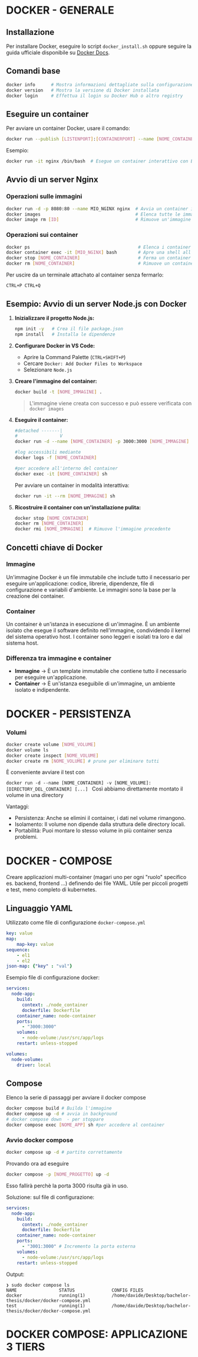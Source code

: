 # DOCKER - GENERALE

## Installazione
Per installare Docker, eseguire lo script `docker_install.sh` oppure seguire la guida ufficiale disponibile su [Docker Docs](https://docs.docker.com/get-docker/).

## Comandi base
```sh
docker info      # Mostra informazioni dettagliate sulla configurazione di Docker
docker version   # Mostra la versione di Docker installata
docker login     # Effettua il login su Docker Hub o altro registry
```

## Eseguire un container
Per avviare un container Docker, usare il comando:
```sh
docker run --publish [LISTENPORT]:[CONTAINERPORT] --name [NOME_CONTAINER] [NOME_IMMAGINE]
```
Esempio:
```sh
docker run -it nginx /bin/bash  # Esegue un container interattivo con Bash
```

## Avvio di un server Nginx
### Operazioni sulle immagini
```sh
docker run -d -p 8080:80 --name MIO_NGINX nginx  # Avvia un container in background sulla porta 8080
docker images                                    # Elenca tutte le immagini Docker disponibili
docker image rm [ID]                             # Rimuove un'immagine specificata
```

### Operazioni sui container
```sh
docker ps                                         # Elenca i container in esecuzione
docker container exec -it [MIO_NGINX] bash        # Apre una shell all'interno del container
docker stop [NOME_CONTAINER]                      # Ferma un container
docker rm [NOME_CONTAINER]                        # Rimuove un container
```

Per uscire da un terminale attachato al container senza fermarlo:
```
CTRL+P CTRL+Q
```

## Esempio: Avvio di un server Node.js con Docker
1. **Inizializzare il progetto Node.js:**
    ```sh
    npm init -y   # Crea il file package.json
    npm install   # Installa le dipendenze
    ```

2. **Configurare Docker in VS Code:**
    - Aprire la Command Palette (`CTRL+SHIFT+P`)
    - Cercare `Docker: Add Docker Files to Workspace`
    - Selezionare `Node.js`

3. **Creare l'immagine del container:**
    ```sh
    docker build -t [NOME_IMMAGINE] .
    ```
    > L'immagine viene creata con successo e può essere verificata con ` docker images`

4. **Eseguire il container:**
    ```sh
    #detached -------|
    #		         V
    docker run -d --name [NOME_CONTAINER] -p 3000:3000 [NOME_IMMAGINE]

    #log accessibili mediante
    docker logs -f [NOME_CONTAINER]

    #per accedere all'interno del container
    docker exec -it [NOME_CONTAINER] sh

    ```
        
    Per avviare un container in modalità interattiva:
    ```sh
    docker run -it --rm [NOME_IMMAGINE] sh
    ```

5. **Ricostruire il container con un'installazione pulita:**
    ```sh
    docker stop [NOME_CONTAINER]
    docker rm [NOME_CONTAINER]
    docker rmi [NOME_IMMAGINE]  # Rimuove l'immagine precedente
    ```

## Concetti chiave di Docker
### Immagine
Un'immagine Docker è un file immutabile che include tutto il necessario per eseguire un'applicazione: codice, librerie, dipendenze, file di configurazione e variabili d'ambiente. Le immagini sono la base per la creazione dei container.

### Container
Un container è un'istanza in esecuzione di un'immagine. È un ambiente isolato che esegue il software definito nell'immagine, condividendo il kernel del sistema operativo host. I container sono leggeri e isolati tra loro e dal sistema host.

### Differenza tra immagine e container
- **Immagine** → È un template immutabile che contiene tutto il necessario per eseguire un'applicazione.
- **Container** → È un'istanza eseguibile di un'immagine, un ambiente isolato e indipendente.

# DOCKER - PERSISTENZA

### Volumi
```sh
docker create volume [NOME_VOLUME]
docker volume ls
docker create inspect [NOME_VOLUME]
docker create rm [NOME_VOLUME] # prune per eliminare tutti
```
È conveniente avviare il test con

```docker run -d --name [NOME_CONTAINER] -v [NOME_VOLUME]:[DIRECTORY_DEL_CONTAINER] [...] ```
Così abbiamo direttamente montato il volume in una directory

Vantaggi:
- Persistenza: Anche se elimini il container, i dati nel volume rimangono.
- Isolamento: Il volume non dipende dalla struttura delle directory locali.
- Portabilità: Puoi montare lo stesso volume in più container senza problemi.


# DOCKER - COMPOSE
Creare applicazioni multi-container (magari uno per ogni "ruolo" specifico es. backend, frontend ...) 
definendo dei file YAML.
Utile per piccoli progetti e test, meno completo di kubernetes.

## Linguaggio YAML
Utilizzato come file di configurazione ```docker-compose.yml``` 

```yml
key: value
map:
    map-key: value
sequence:
    - el1
    - el2
json-map: {"key" : "val"}
```

Esempio file di configurazione docker:

```yml
services:
  node-app:
    build:
      context: ./node_container
      dockerfile: Dockerfile
    container_name: node-container
    ports:
      - "3000:3000"
    volumes:
      - node-volume:/usr/src/app/logs
    restart: unless-stopped

volumes:
  node-volume:
    driver: local

```
## Compose
Elenco la serie di passaggi per avviare il docker compose
```sh
docker compose build # Builda l'immagine
docker compose up -d # avvia in background
# docker compose down  - per stoppare
docker compose exec [NOME_APP] sh #per accedere al container
```

### Avvio docker compose

```sh
docker compose up -d # partito correttamente
```

Provando ora ad eseguire

```sh
docker compose -p [NOME_PROGETTO] up -d
```
Esso fallirà perchè la porta 3000 risulta già in uso.

Soluzione: sul file di configurazione:

```yml
services:
  node-app:
    build:
      context: ./node_container
      dockerfile: Dockerfile
    container_name: node-container
    ports:
      - "3001:3000" # Incremento la porta esterna
    volumes:
      - node-volume:/usr/src/app/logs
    restart: unless-stopped
```

Output:
```console
❯ sudo docker compose ls
NAME                STATUS              CONFIG FILES
docker              running(1)          /home/davide/Desktop/bachelor-thesis/docker/docker-compose.yml
test                running(1)          /home/davide/Desktop/bachelor-thesis/docker/docker-compose.yml
```

# DOCKER COMPOSE: APPLICAZIONE 3 TIERS